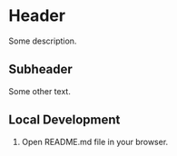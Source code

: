 # Header

Some description.

## Subheader

Some other text.

## Local Development

1. Open README.md file in your browser.